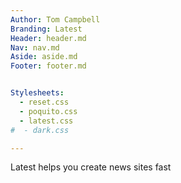 ```yaml
---
Author: Tom Campbell
Branding: Latest
Header: header.md
Nav: nav.md
Aside: aside.md
Footer: footer.md


Stylesheets:
  - reset.css
  - poquito.css
  - latest.css
#  - dark.css

---
```

Latest helps you create news sites fast

